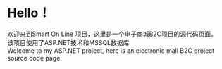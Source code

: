 ﻿# Hello！
欢迎来到Smart On Line 项目，这里是一个电子商城B2C项目的源代码页面。<br>
该项目使用了ASP.NET技术和MSSQL数据库<br>
Welcome to my ASP.NET project, here is an electronic mall B2C project source code page.

